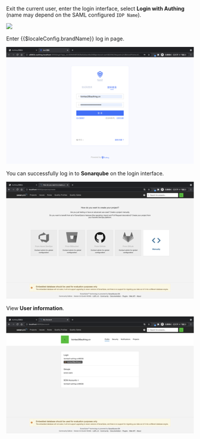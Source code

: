 <IntegrationDetailCard title="Experience login">

Exit the current user, enter the login interface, select **Login with Authing** (name may depend on the SAML configured `IDP Name`).

![](~@imagesZhCn/integration/sonarqube/3-1.png)

Enter {{$localeConfig.brandName}} log in page.

<img src="../../images/integration/sonarqube/3-2.png" class="md-img-padding" />

You can successfully log in to **Sonarqube** on the login interface.

<img src="../../images/integration/sonarqube/3-3.png" class="md-img-padding" />

View **User information**.

<img src="../../images/integration/sonarqube/3-4.png" class="md-img-padding" />

</IntegrationDetailCard>

